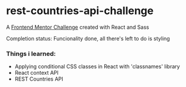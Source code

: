 # rest-countries-api-challenge
A [Frontend Mentor Challenge](https://www.frontendmentor.io/challenges/rest-countries-api-with-color-theme-switcher-5cacc469fec04111f7b848ca)
created with React and Sass

Completion status: Funcionality done, all there's left to do is styling

### Things i learned:
- Applying conditional CSS classes in React with 'classnames' library
- React context API
- REST Countries API
